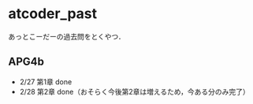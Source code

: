 # atcoder_past
あっとこーだーの過去問をとくやつ．

## APG4b
- 2/27 第1章 done
- 2/28 第2章 done（おそらく今後第2章は増えるため，今ある分のみ完了）
